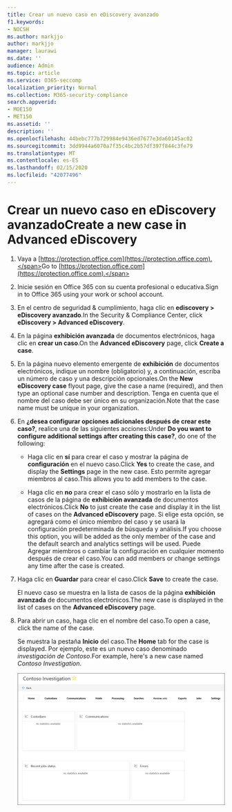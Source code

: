 ```yaml
---
title: Crear un nuevo caso en eDiscovery avanzado
f1.keywords:
- NOCSH
ms.author: markjjo
author: markjjo
manager: laurawi
ms.date: ''
audience: Admin
ms.topic: article
ms.service: O365-seccomp
localization_priority: Normal
ms.collection: M365-security-compliance
search.appverid:
- MOE150
- MET150
ms.assetid: ''
description: ''
ms.openlocfilehash: 44bebc777b729984e9436ed7677e3da60145ac02
ms.sourcegitcommit: 3dd9944a6070a7f35c4bc2b57df397f844c3fe79
ms.translationtype: MT
ms.contentlocale: es-ES
ms.lasthandoff: 02/15/2020
ms.locfileid: "42077496"
---
```

# <a name="create-a-new-case-in-advanced-ediscovery"></a><span data-ttu-id="0da11-102">Crear un nuevo caso en eDiscovery avanzado</span><span class="sxs-lookup"><span data-stu-id="0da11-102">Create a new case in Advanced eDiscovery</span></span>  

1. <span data-ttu-id="0da11-103">Vaya a [https://protection.office.com](https://protection.office.com).</span><span class="sxs-lookup"><span data-stu-id="0da11-103">Go to [https://protection.office.com](https://protection.office.com).</span></span>
    
2. <span data-ttu-id="0da11-104">Inicie sesión en Office 365 con su cuenta profesional o educativa.</span><span class="sxs-lookup"><span data-stu-id="0da11-104">Sign in to Office 365 using your work or school account.</span></span>
    
3. <span data-ttu-id="0da11-105">En el centro de seguridad & cumplimiento, haga clic en **ediscovery > eDiscovery avanzado**.</span><span class="sxs-lookup"><span data-stu-id="0da11-105">In the Security & Compliance Center, click **eDiscovery > Advanced eDiscovery**.</span></span>
 
4. <span data-ttu-id="0da11-106">En la página **exhibición avanzada** de documentos electrónicos, haga clic en **crear un caso**.</span><span class="sxs-lookup"><span data-stu-id="0da11-106">On the **Advanced eDiscovery** page, click **Create a case**.</span></span>
    
5. <span data-ttu-id="0da11-107">En la página nuevo elemento emergente de **exhibición** de documentos electrónicos, indique un nombre (obligatorio) y, a continuación, escriba un número de caso y una descripción opcionales.</span><span class="sxs-lookup"><span data-stu-id="0da11-107">On the **New eDiscovery case** flyout page, give the case a name (required), and then type an optional case number and description.</span></span> <span data-ttu-id="0da11-108">Tenga en cuenta que el nombre del caso debe ser único en su organización.</span><span class="sxs-lookup"><span data-stu-id="0da11-108">Note that the case name must be unique in your organization.</span></span>

6. <span data-ttu-id="0da11-109">En **¿desea configurar opciones adicionales después de crear este caso?**, realice una de las siguientes acciones:</span><span class="sxs-lookup"><span data-stu-id="0da11-109">Under **Do you want to configure additional settings after creating this case?**, do one of the following:</span></span>

    - <span data-ttu-id="0da11-110">Haga clic en **sí** para crear el caso y mostrar la página de **configuración** en el nuevo caso.</span><span class="sxs-lookup"><span data-stu-id="0da11-110">Click **Yes** to create the case, and display the **Settings** page in the new case.</span></span> <span data-ttu-id="0da11-111">Esto permite agregar miembros al caso.</span><span class="sxs-lookup"><span data-stu-id="0da11-111">This allows you to add members to the case.</span></span>
    
    - <span data-ttu-id="0da11-112">Haga clic en **no** para crear el caso sólo y mostrarlo en la lista de casos de la página de **exhibición avanzada** de documentos electrónicos.</span><span class="sxs-lookup"><span data-stu-id="0da11-112">Click **No** to just create the case and display it in the list of cases on the **Advanced eDiscovery** page.</span></span> <span data-ttu-id="0da11-113">Si elige esta opción, se agregará como el único miembro del caso y se usará la configuración predeterminada de búsqueda y análisis.</span><span class="sxs-lookup"><span data-stu-id="0da11-113">If you choose this option, you will be added as the only member of the case and the default search and analytics settings will be used.</span></span> <span data-ttu-id="0da11-114">Puede Agregar miembros o cambiar la configuración en cualquier momento después de crear el caso.</span><span class="sxs-lookup"><span data-stu-id="0da11-114">You can add members or change settings any time after the case is created.</span></span>

7. <span data-ttu-id="0da11-115">Haga clic en **Guardar** para crear el caso.</span><span class="sxs-lookup"><span data-stu-id="0da11-115">Click **Save** to create the case.</span></span>

    <span data-ttu-id="0da11-116">El nuevo caso se muestra en la lista de casos de la página **exhibición avanzada** de documentos electrónicos.</span><span class="sxs-lookup"><span data-stu-id="0da11-116">The new case is displayed in the list of cases on the **Advanced eDiscovery** page.</span></span> 

8. <span data-ttu-id="0da11-117">Para abrir un caso, haga clic en el nombre del caso.</span><span class="sxs-lookup"><span data-stu-id="0da11-117">To open a case, click the name of the case.</span></span> 

    <span data-ttu-id="0da11-118">Se muestra la pestaña **Inicio** del caso.</span><span class="sxs-lookup"><span data-stu-id="0da11-118">The **Home** tab for the case is displayed.</span></span> <span data-ttu-id="0da11-119">Por ejemplo, este es un nuevo caso denominado *investigación de Contoso*.</span><span class="sxs-lookup"><span data-stu-id="0da11-119">For example, here's a new case named *Contoso Investigation*.</span></span>

    ![La pestaña Inicio para un nuevo caso en eDiscovery avanzado](../media/newAeDcase.png)
